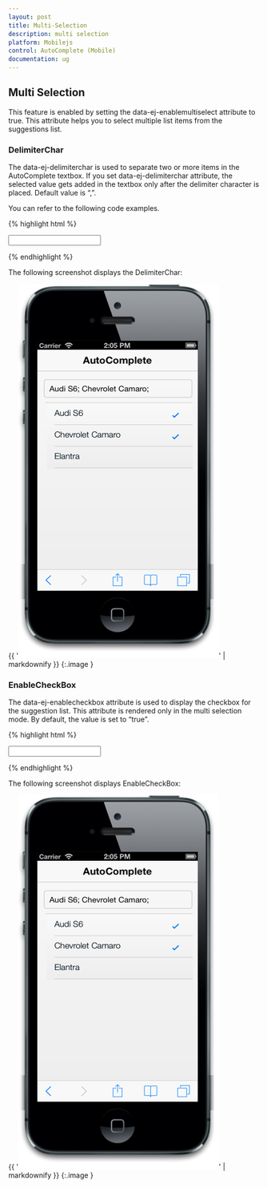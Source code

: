 ```yaml
---
layout: post
title: Multi-Selection
description: multi selection
platform: Mobilejs
control: AutoComplete (Mobile) 
documentation: ug
---
```


## Multi Selection

This feature is enabled by setting the data-ej-enablemultiselect attribute to true. This attribute helps you to select multiple list items from the suggestions list.

### DelimiterChar

The data-ej-delimiterchar is used to separate two or more items in the AutoComplete textbox. If you set data-ej-delimiterchar attribute, the selected value gets added in the textbox only after the delimiter character is placed. Default value is “,”.

You can refer to the following code examples.

{% highlight html %}

<input id="autocomplete_sample" data-role="ejmautocomplete"  data-ej-enablemultiselect=true data-ej-delimiterchar=";" data-ej-datasource="window.datasrc" data-ej-fields-text="name" />



{% endhighlight %}



The following screenshot displays the DelimiterChar:

{{ '![](Multi-Selection_images/Multi-Selection_img1.png)' | markdownify }}
{:.image }


### EnableCheckBox

The data-ej-enablecheckbox attribute is used to display the checkbox for the suggestion list. This attribute is rendered only in the multi selection mode. By default, the value is set to “true”.

{% highlight html %}

<input id="autocomplete_sample" data-role="ejmautocomplete"  data-ej-enablemultiselect=true data-ej-enablecheckbox="true" data-ej-datasource="window.datasrc" data-ej-fields-text="name" />    



{% endhighlight %}



The following screenshot displays EnableCheckBox:

{{ '![C:/Users/apoorvah.ramanathan/Desktop/1.png](Multi-Selection_images/Multi-Selection_img2.png)' | markdownify }}
{:.image }


